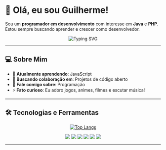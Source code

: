 # 👋 Olá, eu sou Guilherme!

Sou um **programador em desenvolvimento** com interesse em **Java** e **PHP**. Estou sempre buscando aprender e crescer como desenvolvedor.

<p align="center">
  <img src="https://readme-typing-svg.herokuapp.com?color=36BCF7&size=24&center=true&vCenter=true&width=500&lines=Programador+em+Desenvolvimento;Amante+de+Tecnologia;Sempre+aprendendo+coisas+novas!" alt="Typing SVG" />
</p>

---

## 💻 Sobre Mim

- 🌱 **Atualmente aprendendo**: JavaScript  
- 👯 **Buscando colaboração em**: Projetos de código aberto  
- 💬 **Fale comigo sobre**: Programação 
- ⚡ **Fato curioso**: Eu adoro jogos, animes, filmes e escutar música!

---

## 🛠️ Tecnologias e Ferramentas

<p align="center">
  <a href="https://github.com/GFerreira05/github-readme-stats">
    <img src="https://github-readme-stats.vercel.app/api/top-langs/?username=GFerreira05&layout=pie&theme=synthwave" alt="Top Langs" />
  </a>
</p>

<p align="center">
  <img src="https://img.shields.io/badge/Java-007396?style=flat&logo=java&logoColor=white" />
  <img src="https://img.shields.io/badge/HTML5-E34F26?style=flat&logo=html5&logoColor=white" />
  <img src="https://img.shields.io/badge/CSS3-1572B6?style=flat&logo=css3&logoColor=white" />
  <img src="https://img.shields.io/badge/JavaScript-F7DF1E?style=flat&logo=javascript&logoColor=black" />
  <img src="https://img.shields.io/badge/PHP-777BB4?style=flat&logo=php&logoColor=white" />
  <img src="https://img.shields.io/badge/Laravel-FF2D20?style=flat&logo=laravel&logoColor=white" />
</p>

---
